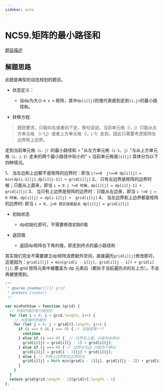 ```yaml
---
sidebar: auto
---
```


# NC59.矩阵的最小路径和

[题目描述](https://www.nowcoder.com/practice/7d21b6be4c6b429bb92d219341c4f8bb?tpId=117&tqId=37823&rp=1&ru=/exam/oj&qru=/exam/oj&sourceUrl=%2Fexam%2Foj%3Fpage%3D1%26pageSize%3D50%26search%3D%26tab%3D%25E7%25AE%2597%25E6%25B3%2595%25E7%25AF%2587%26topicId%3D117&difficulty=undefined&judgeStatus=undefined&tags=&title=)

## 解题思路

此题是典型的动态规划的题目。
- 状态定义：
  - 设dp为大小 `m x n` 矩阵，其中`dp[i][j]`的值代表直到走到`(i,j)`的最小路径和。

- 转移方程:
> 题目要求，只能向右或者向下走，换句话说，当前单元格（i，j）只能从左方单元格 （i-1,j）或者上方单元格（i，j-1）走到，因此只需要考虑矩阵左边界和上边界。

走到当前单元格`（i，j）`的最小路径和 = "从左方单元格`（i-1, j）`"与从上方单元格`（i，j-1）`走来的两个最小路径中较小的” + 当前单元格值`[i][j]` 具体分为以下四种情况。

1、 当左边和上边都不是矩阵的边界时：即当 `i!==0  j!==0 dp[i][j] = min(dp[i-1][j],dp[i][j-1]) + grid[i][j]`
2、 只有左边界是矩阵的边界时候；只能从上面来，即当 `i = 0 j !=0 时候，dp[i][j] = dp[i][j-1] +  grid[i][j]`
3、 当只有上边界是矩阵的边界时：只能从左边来，即当 `i !=0 j = 0 时候，dp[i][j] = dp[i-1][j] +  grid[i][j]`
4、 当左边界和上边界都是矩阵的边界时: 即当 `i = 0, j=0 其实就是起点 dp[i][j] = grid[i][j]`

- 初始状态
  - dp初始化即可，不需要修改初始0值

- 返回值
  - 返回dp矩阵右下角的值，即走到终点的最小路径和

其实我们完全不需要建立dp矩阵浪费额外空间，直接遍历`grid[i][j]`修改即可，这是因为：`grid[i][j] = min(grid[i - 1][j], grid[i][j - 1]) + grid[i][j]`; 原 grid 矩阵元素中被覆盖为 dp 元素后（都处于当前遍历点的左上方），不会再被使用到。

```js
/**
 * @param {number[][]} grid
 * @return {number}
 */

var minPathSum = function (grid) {
  // 外层的循环是行级别的
  for (let i = 0; i < grid.length; i++) {
    // 内层循环的是列
    for (let j = 0; j < grid[0].length; j++) {
      if (i === 0 && j === 0) { // 这就是第一个 
        continue
      } else if (i === 0) {  // 边界在上面，只能向右移动
        grid[i][j] = grid[i][j - 1] + grid[i][j];
      } else if (j === 0) { // 边界在左边 只能向下移动
        grid[i][j] = grid[i - 1][j] + grid[i][j];
      } else { // 不再上边界和左边界的点
        grid[i][j] = Math.min(grid[i - 1][j], grid[i][j - 1]) + grid[i][j]
      }
    }
  }
  return grid[grid.length - 1][grid[0].length - 1]
};
```